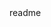 <snippet>
  <content><![CDATA[
# ${1:Vault plugin}
[Hashicorp Vault](https://github.com/hashicorp/vault) plugin for [Netflix Lemur](https://github.com/Netflix/lemur).
## Installation
TODO: Describe the installation process
## Usage
TODO: Write usage instructions
## Contributing
1. Fork it!
2. Create your feature branch: `git checkout -b my-new-feature`
3. Commit your changes: `git commit -am 'Add some feature'`
4. Push to the branch: `git push origin my-new-feature`
5. Submit a pull request :D
## History
TODO: Write history
## Credits
TODO: Write credits
## License
TODO: Write license
]]></content>
  <tabTrigger>readme</tabTrigger>
</snippet>